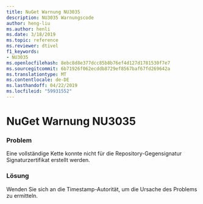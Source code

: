 ```yaml
---
title: NuGet Warnung NU3035
description: NU3035 Warnungscode
author: heng-liu
ms.author: henli
ms.date: 3/18/2019
ms.topic: reference
ms.reviewer: dtivel
f1_keywords:
- NU3035
ms.openlocfilehash: 8ebc8d8e377dcc85b8b76ef4d127d1781530f7e7
ms.sourcegitcommit: 6b71926f062ecddb8729ef8567baf67fd269642a
ms.translationtype: MT
ms.contentlocale: de-DE
ms.lasthandoff: 04/22/2019
ms.locfileid: "59931552"
---
```

# <a name="nuget-warning-nu3035"></a>NuGet Warnung NU3035

### <a name="issue"></a>Problem

Eine vollständige Kette konnte nicht für die Repository-Gegensignatur Signaturzertifikat erstellt werden.


### <a name="solution"></a>Lösung

Wenden Sie sich an die Timestamp-Autorität, um die Ursache des Problems zu ermitteln.